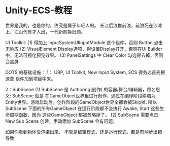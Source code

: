 # Unity-ECS-教程

世界是我的，也是你的，终究是属于年轻人的。 长江后浪推前浪，前浪死在沙滩上，江山代有才人出，一代新颜换旧颜。

UI Toolkit: 
(1) 得加上 InputSystemUIInputModule 这个组件，否则 Button 点击无响应
(2) VisualElement Display选项，得设置Display打开，否则在UI Builder中，无法可视化预览效果。
(3) PanelSettings 中 Clear Color 勾选得去掉，否则会黑屏

DOTS 的基础设施：
1： URP, UI Toolkit, New Input System, ECS 得务必首先把这些 组件加到项目中来。

2：SubScene 
(1) SubScene 是 Authoring(创作) 的容器/舞台/编辑器，顾名思义: SubScene 就是 在GameObject世界里进行创作，通过在编译阶段烘培为 Entity世界。游戏启动后，创作阶段的GameObject世界全都会被Skip掉. 所以 SubScene 下面的所有GameObject 在运行阶段都不会执行 Awake, Start 这些生命周期函数，因为 这些GameObject 都被忽略掉了。
(2) SubScene 需要点击 New Sub Scene 创建，手动添加 SubScene 会有问题。

如果你看到物体没渲染出来， 不管是编辑模式，还是运行模式，都是前两步出错导致